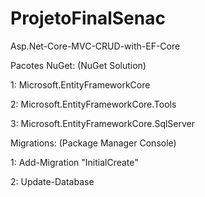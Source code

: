 # ProjetoFinalSenac
Asp.Net-Core-MVC-CRUD-with-EF-Core

Pacotes NuGet: (NuGet Solution)

1: Microsoft.EntityFrameworkCore

2: Microsoft.EntityFrameworkCore.Tools

3: Microsoft.EntityFrameworkCore.SqlServer


Migrations: (Package Manager Console)

1: Add-Migration "InitialCreate"

2: Update-Database
